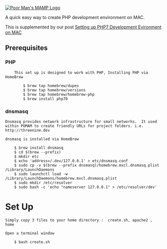 [![Poor Man's MAMP Logo](https://threenine.co.uk/wp-content/uploads/2016/08/poormansmamp.png)](https://threenine.co.uk/setting-php7-development-mac-osx/)


A quick easy way to create PHP development environment on MAC. 

This is supplemented by our post [Setting up PHP7 Development Evironment on MAC](https://threenine.co.uk/setting-php7-development-mac-osx/)



## Prerequisites

### PHP

		This set up is designed to work with PHP, Installing PHP via HomeBrew

			$ brew tap homebrew/dupes
			$ brew tap homebrew/versions
			$ brew tap homebrew/homebrew-php
			$ brew install php70

### dnsmasq

	Dnsmasq provides network infrastructure for small networks.  It used within POMAM to create friendly URLs for project folders. i.e. http://threenine.dev

	dnsmasq is installed via HomeBrew

		$ brew install dnsmasq
        $ cd $(brew --prefix)
        $ mkdir etc
		$ echo 'address=/.dev/127.0.0.1' > etc/dnsmasq.conf
		$ sudo cp -v $(brew --prefix dnsmasq)/homebrew.mxcl.dnsmasq.plist /Library/LaunchDaemons
		$ sudo launchctl load -w /Library/LaunchDaemons/homebrew.mxcl.dnsmasq.plist
		$ sudo mkdir /etc/resolver
		$ sudo bash -c 'echo "nameserver 127.0.0.1" > /etc/resolver/dev'

# Set Up

	Simply copy 3 files to your home directory :  create.sh, apache2 , home

	Open a terminal window 

		$ bash create.sh


